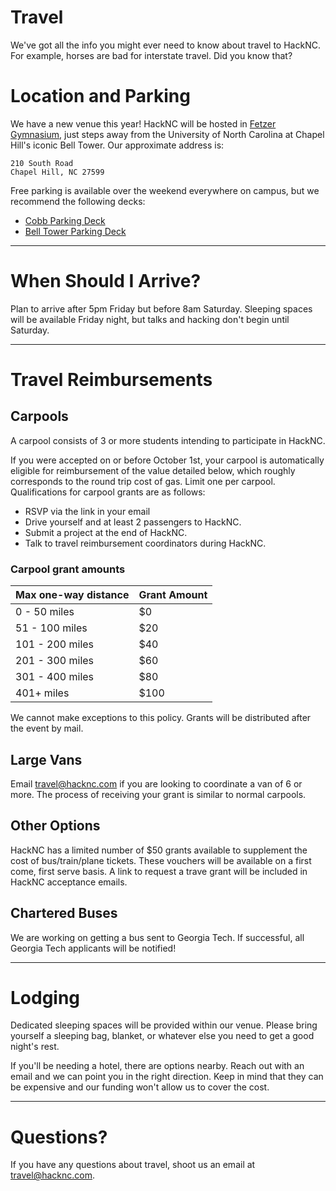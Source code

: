 # Travel

We've got all the info you might ever need to know about travel to HackNC.  For example, horses are bad for interstate travel.  Did you know that?

# Location and Parking

We have a new venue this year!  HackNC will be hosted in [Fetzer Gymnasium](https://www.google.com/maps/place/Fetzer+Gym/@35.9090514,-79.0489666,17.25z/data=!4m5!3m4!1s0x0:0xb991103885fe76ce!8m2!3d35.909144!4d-79.0470493), just steps away from the University of North Carolina at Chapel Hill's iconic Bell Tower. Our approximate address is:
```
210 South Road
Chapel Hill, NC 27599
```

Free parking is available over the weekend everywhere on campus, but we recommend the following decks:
* [Cobb Parking Deck](https://www.google.com/maps/dir/Cobb+Parking+Deck,+Chapel+Hill,+NC+27514/Fetzer+Gym,+Student+Recreation+Center+%238610,+Chapel+Hill,+NC/@35.9105634,-79.0485263,17z/data=!3m1!4b1!4m14!4m13!1m5!1m1!1s0x89acc2ea68ddf24b:0x38f6620f02eadfae!2m2!1d-79.0456262!2d35.9117533!1m5!1m1!1s0x89acc2ebcfb4e35d:0xb991103885fe76ce!2m2!1d-79.0470491!2d35.9091438!3e2)
* [Bell Tower Parking Deck](https://www.google.com/maps/dir/Bell+Tower+Parking+Deck,+Chapel+Hill,+NC+27514,+United+States/Fetzer+Gym,+Chapel+Hill,+NC/@35.9082799,-79.0507205,17z/data=!4m14!4m13!1m5!1m1!1s0x89acc2eedc3bd00f:0x2dd3a16fc7f5b0c9!2m2!1d-79.0499983!2d35.9067!1m5!1m1!1s0x89acc2ebcfb4e35d:0xb991103885fe76ce!2m2!1d-79.0470491!2d35.9091438!3e2)

---

# When Should I Arrive?

Plan to arrive after 5pm Friday but before 8am Saturday. Sleeping spaces will be available Friday night, but talks and hacking don't begin until Saturday.

---

# Travel Reimbursements

## Carpools

A carpool consists of 3 or more students intending to participate in HackNC.

If you were accepted on or before October 1st, your carpool is automatically eligible for reimbursement of the value detailed below, which roughly corresponds to the round trip cost of gas. Limit one per carpool. Qualifications for carpool grants are as follows:

* RSVP via the link in your email
* Drive yourself and at least 2 passengers to HackNC.
* Submit a project at the end of HackNC.
* Talk to travel reimbursement coordinators during HackNC.

### Carpool grant amounts

| Max one-way distance | Grant Amount |
| ---                  | ---          |
|0 - 50 miles          | $0           |
|51 - 100 miles        | $20          |
|101 - 200 miles       | $40          |
|201 - 300 miles       | $60          |
|301 - 400 miles       | $80          |
|401+ miles            | $100         |


We cannot make exceptions to this policy. Grants will be distributed after the event by mail.

## Large Vans

Email [travel@hacknc.com](mailto:travel@hacknc.com) if you are looking to coordinate a van of 6 or more. The process of receiving your grant is similar to normal carpools.


## Other Options

HackNC has a limited number of $50 grants available to supplement the cost of bus/train/plane tickets.  These vouchers will be available on a first come, first serve basis.  A link to request a trave grant will be included in HackNC acceptance emails.


## Chartered Buses

We are working on getting a bus sent to Georgia Tech. If successful, all Georgia Tech applicants will be notified!

---

# Lodging

Dedicated sleeping spaces will be provided within our venue.  Please bring yourself a sleeping bag, blanket, or whatever else you need to get a good night's rest.

If you'll be needing a hotel, there are options nearby.  Reach out with an email and we can point you in the right direction.  Keep in mind that they can be expensive and our funding won't allow us to cover the cost.

---

# Questions?

If you have any questions about travel, shoot us an email at [travel@hacknc.com](mailto:travel@hacknc.com).
